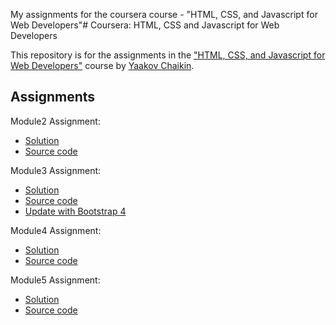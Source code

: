 My assignments for the coursera course - "HTML, CSS, and Javascript for Web Developers"# Coursera: HTML, CSS and Javascript for Web Developers

This repository is for the assignments in the ["HTML, CSS, and Javascript for Web Developers"](https://www.coursera.org/learn/html-css-javascript-for-web-developers) course by [Yaakov Chaikin](https://www.coursera.org/instructor/yaakov-chaikin).

## Assignments
Module2 Assignment:
- [Solution](https://smitshukla16.github.io/HTML-CSS-Javascript-Coursera-Course/module2/)
- [Source code](./module2_solution)

Module3 Assignment:
- [Solution](https://smitshukla16.github.io/HTML-CSS-Javascript-Coursera-Course/module3_solution/)
- [Source code](./module3_solution)
- [Update with Bootstrap 4](./module3_bootstrap4)

Module4 Assignment:
- [Solution](https://smitshukla16.github.io/HTML-CSS-Javascript-Coursera-Course/module4_solution/)
- [Source code](./module4_solution)

Module5 Assignment:
- [Solution](https://smitshukla16.github.io/HTML-CSS-Javascript-Coursera-Course/module5_solution/)
- [Source code](./module5_solution)



